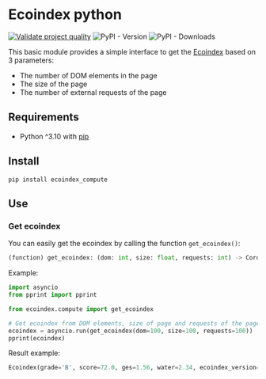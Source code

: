 # Ecoindex python

[![Validate project quality](https://github.com/cnumr/ecoindex_python_fullstack/actions/workflows/quality_check.yml/badge.svg?branch=main)](https://github.com/cnumr/ecoindex_python_fullstack/actions/workflows/quality_check.yml)
![PyPI - Version](https://img.shields.io/pypi/v/ecoindex-compute?logo=pypi)
![PyPI - Downloads](https://img.shields.io/pypi/dm/ecoindex-compute?style=social&logo=pypi)

This basic module provides a simple interface to get the [Ecoindex](http://www.ecoindex.fr) based on 3 parameters:

- The number of DOM elements in the page
- The size of the page
- The number of external requests of the page

## Requirements

- Python ^3.10 with [pip](https://pip.pypa.io/en/stable/installation/)

## Install

```shell
pip install ecoindex_compute
```

## Use

### Get ecoindex

You can easily get the ecoindex by calling the function `get_ecoindex()`:

```python
(function) get_ecoindex: (dom: int, size: float, requests: int) -> Coroutine[Any, Any, Ecoindex]
```

Example:

```python
import asyncio
from pprint import pprint

from ecoindex.compute import get_ecoindex

# Get ecoindex from DOM elements, size of page and requests of the page
ecoindex = asyncio.run(get_ecoindex(dom=100, size=100, requests=100))
pprint(ecoindex)
```

Result example:

```python
Ecoindex(grade='B', score=72.0, ges=1.56, water=2.34, ecoindex_version='3.0.0')
```


